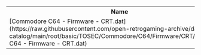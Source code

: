 <table>
<tr><th>Name</th><th>Size</th></tr>
<tr><td>[Commodore C64 - Firmware - CRT.dat](https://raw.githubusercontent.com/open-retrogaming-archive/dat-catalog/main/root/basic/TOSEC/Commodore/C64/Firmware/CRT/Commodore C64 - Firmware - CRT.dat)</td><td>5327</td></tr>
</table>
